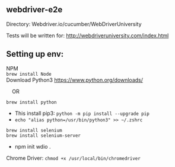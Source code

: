 ## webdriver-e2e
Directory:
Webdriver.io/cucumber/WebDriverUniversity

Tests will be written for: http://webdriveruniversity.com/index.html

## Setting up env:  
NPM  
`brew install Node`   
Download Python3 https://www.python.org/downloads/

&nbsp;&nbsp;&nbsp;&nbsp;OR

`brew install python`  
- This install pip3: `python -m pip install --upgrade pip`
- `echo "alias python=/usr/bin/python3" >> ~/.zshrc`  

`brew install selenium`  
`brew install selenium-server`  
- npm init wdio .

Chrome Driver: `chmod +x /usr/local/bin/chromedriver`  